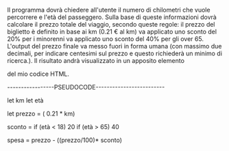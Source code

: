 Il programma dovrà chiedere all'utente il numero di chilometri che vuole percorrere e l'età del passeggero. Sulla base di queste informazioni dovrà calcolare il prezzo totale del viaggio, secondo queste regole:
il prezzo del biglietto è definito in base ai km (0.21 € al km)
va applicato uno sconto del 20% per i minorenni
va applicato uno sconto del 40% per gli over 65.
L'output del prezzo finale va messo fuori in forma umana (con massimo due decimali, per indicare centesimi sul prezzo e questo richiederà un minimo di ricerca.).
Il risultato andrà visualizzato in un apposito elemento <p> del mio codice HTML.



-----------------PSEUDOCODE-------------------------

let km
let età

let prezzo = ( 0.21 * km)

sconto = if (età < 18) 20
         if (età > 65) 40

spesa = prezzo - ((prezzo/100)* sconto)